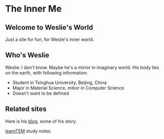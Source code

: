 # The Inner Me

## Welcome to Weslie's World

Just a site for fun, for Weslie's inner world.

## Who's Weslie

Weslie: I don't know. Maybe he's a mirror in imaginary world. His body lies on the earth, with following information:

- Student in Tsinghua University, Beijing, China
- Major in Material Science, mibor in Computer Science
- Doesn't want to be defined

## Related sites

Here is his [blog][blog], some of his story.

[learnTEM][learnTEM] study notes.


[blog]: ./blogs
[learnTEM]: ./learnTEM